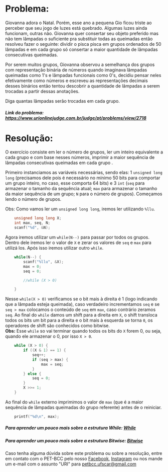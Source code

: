 # Problema:
Giovanna adora o Natal. Porém, esse ano a pequena Gio ficou triste ao perceber que seu jogo de luzes está quebrado. Algumas luzes ainda funcionam, outras não. Giovanna quer consertar seu objeto preferido mas não tem lâmpadas o suficiente pra substituir todas as queimadas então resolveu fazer o seguinte: dividir o pisca pisca em grupos ordenados de 50 lâmpadas e em cada grupo só consertar a maior quantidade de lâmpadas consecutivas queimadas.

Por serem muitos grupos, Giovanna observou a semelhança dos grupos com representação binária de números quando imaginava lâmpadas queimadas como 1's e lâmpadas funcionais como 0's, decidiu pensar neles efetivamente como números e escreveu as representações decimais desses binários então tentou descobrir a quantidade de lâmpadas a serem trocadas a partir dessas anotações.

Diga quantas lâmpadas serão trocadas em cada grupo.

##### Link do problema: https://www.urionlinejudge.com.br/judge/pt/problems/view/2718

# Resolução:
O exercício consiste em ler o número de grupos, ler um inteiro equivalente a cada grupo e com base nesses números, imprimir a maior sequência de lâmpadas consecutivas queimadas em cada grupo .

Primeiro instanciamos as variáveis necessárias, sendo elas: 1 `unsigned long long` (precisamos dele pois é necessário no mínimo 50 bits para comportar um grupo inteiro, no caso, esse comporta 64 bits) e 3 `int` (`seq` para armazenar o tamanho da sequência atual; `max` para armazenar o tamanho da maior sequência de um grupo; `N` para o número de grupos).
Começamos lendo o número de grupos.

Obs: Como vamos ler um `unsigned long long`, iremos ler utilizando `%llu`.

```c
    unsigned long long X;
    int max, seq, N;
    scanf("%d", &N);
```
 
Agora iremos utilizar um `while(N--)` para passar por todos os grupos. Dentro dele iremos ler o valor de `X` e zerar os valores de `seq` e `max` para utilizá los. Após isso iremos utilizar outro `while`.

```c
    while(N--) {
        scanf("%llu", &X);
        max = 0;
        seq = 0;

        //while (X > 0)

    }
```

Nesse `while(X > 0)` verificamos se o bit mais à direita é 1 (logo indicando que a lâmpada esteja queimada), caso verdadeiro incrementamos `seq` e se `seq > max` colocamos o conteúdo de `seq` em `max`, caso contrário zeramos `seq`. Ao final do `while` damos um shift para a direita em `X`, o shift transloca todos os bits um bit para a direita e o bit mais à esquerda se torna `0`, os operadores de shift são conhecidos como bitwise.  
**Obs:** Esse `while` so vai terminar quando todos os bits do `X` forem 0, ou seja, quando ele armazenar o 0, por isso `X > 0`.

```c
    while (X > 0) {
        if ((X & 1) == 1) {
            seq++;
            if (seq > max) {
                max = seq;
            }
        } else {
            seq = 0;
        }
        X >>= 1;
    }
```

Ao final do `while` externo imprimimos o valor de `max` (que é a maior sequência de lâmpadas queimadas do grupo referente) antes de o reiniciar.

```c
    printf("%d\n", max);
```

##### Para aprender um pouco mais sobre a estrutura While: [While](http://linguagemc.com.br/o-comando-while-em-c/)
##### Para aprender um pouco mais sobre a estrutura Bitwise: [Bitwise](https://en.wikipedia.org/wiki/Bitwise_operations_in_C)

Caso tenha alguma dúvida sobre este problema ou sobre a resolução, entre em contato com o PET-BCC pelo nosso
[Facebook](https://www.facebook.com/petbcc/),
[Instagram](https://www.instagram.com/petbcc.ufscar/)
ou nos mande um e-mail com o assunto "URI" para  petbcc.ufscar@gmail.com
